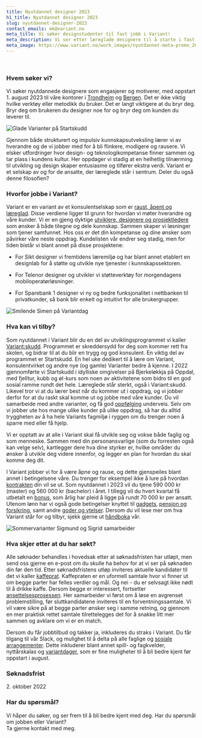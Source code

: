 ```yaml
---
title: Nyutdannet designer 2023
h1_title: Nyutdannet designer 2023
slug: nyutdannet-designer-2023
contact_emails: mk@variant.no
meta_title: Vi søker designstudenter til fast jobb i Variant!
meta_description: Vi ser etter læreglade designere til å starte i fast jobb hos oss i 2023.
meta_image: https://www.variant.no/work_images/nyutdannet-meta-promo_2023.png
---
```


<br />

### Hvem søker vi?

Vi søker nyutdannede designere som engasjerer og motiverer, med oppstart 1. august 2023 til våre kontorer i [Trondheim](https://handbook.variant.no/avdelinger/trondheim) og [Bergen](https://handbook.variant.no/avdelinger/bergen). Det er ikke viktig hvilke verktøy eller metodikk du bruker. Det er langt viktigere at du bryr deg. Bryr deg om brukeren du designer noe for og bryr deg om kunden du leverer til.

<div class="right">

![Glade Varianter på Startskudd](/work_images/kull_2022_paa_startskudd.png)

</div>

Gjennom både strukturert og impulsiv kunnskapsutveksling lærer vi av hverandre og de vi jobber med for å bli flinkere, modigere og rausere. Vi elsker utfordringer hvor design- og teknologikompetanse finner sammen og tar plass i kundens kultur. Her oppdager vi stadig at en helhetlig tilnærming til utvikling og design skaper entusiasme og tilfører ekstra verdi. Variant er et selskap av og for de ansatte, der læreglede står i sentrum. Deler du også denne filosofien?

### Hvorfor jobbe i Variant?

Variant er en variant av et konsulentselskap som er [raust, åpent og læreglad](https://handbook.variant.no/handbook#form%C3%A5l-og-verdier). Disse verdiene ligger til grunn for hvordan vi møter hverandre og våre kunder. Vi er en gjeng dyktige [utviklere, designere og prosjektledere](https://www.variant.no/ansatte) som ønsker å både tilegne og dele kunnskap. Sammen skaper vi løsninger som tjener samfunnet. Hos oss er det din kompetanse og dine ønsker som påvirker våre neste oppdrag. Kundelisten vår endrer seg stadig, men for tiden bistår vi blant annet på disse prosjektene:

- For Sikt designer vi fremtidens læremiljø og har blant annet etablert en designlab for å støtte og utvikle nye tjenester i kunnskapssektoren.

- For Telenor designer og utvikler vi støtteverktøy for morgendagens mobiloperatørløsninger.

- For Sparebank 1 designer vi ny og bedre funksjonalitet i nettbanken til privatkunder, så bank blir enkelt og intuitivt for alle brukergrupper.

<div class="left">

![Smilende Simen på Variantdag](/work_images/nyutdannet-blob-4.png)

</div>

### Hva kan vi tilby?

Som nyutdannet i Variant blir du en del av utviklingsprogrammet vi kaller [Variant:skudd](https://handbook.variant.no/handbook#utviklingsprogram). Programmet er skreddersydd for deg som kommer rett fra skolen, og bidrar til at du blir en trygg og god konsulent. En viktig del av programmet er Startskudd. En hel uke dedikert til å lære om Variant, konsulentvirket og andre nye (og gamle) Varianter bedre å kjenne. I 2022 gjennomførte vi Startskudd i idylliske omgivelser på Bjerkeløkkja på Oppdal, med fjelltur, kubb og øl-kurs som noen av aktivitetene som bidro til en god sosial ramme rundt det hele. Læreglede står sterkt, også i Variant:skudd. Likevel tror vi at du lærer best når du kommer ut i oppdrag, og vi jobber derfor for at du raskt skal komme ut og jobbe med våre kunder. Du vil samarbeide med andre varianter, og få god [oppfølging](https://handbook.variant.no/quality_manual#personaloppf%C3%B8lging) underveis. Selv om vi jobber ute hos mange ulike kunder på ulike oppdrag, så har du alltid tryggheten av å ha hele Variants fagmiljø i ryggen om du trenger noen å sparre med eller få hjelp.

Vi er opptatt av at alle i Variant skal få utvikle seg og vokse både faglig og som menneske. Sammen med din personansvarlige (som du forresten også kan velge selv), kartlegger dere hva dine styrker er, hvilke områder du ønsker å utvikle deg videre innenfor, og legger en plan for hvordan du skal komme deg dit.

I Variant jobber vi for å være åpne og rause, og dette gjenspeiles blant annet i betingelsene våre. Du trenger for eksempel ikke å lure på hvordan [kontrakten](https://avtaler.variant.no/avtaler/ansettelse.html) din vil se ut. Som nyutdannet i 2023 vil du tjene 590 000 kr (master) og 560 000 kr (bachelor) i året. I tillegg vil du hvert kvartal få utbetalt en [bonus](https://handbook.variant.no/#bonus), som årlig har pleid å ligge på rundt 70 000 kr per ansatt. Utenom lønn har vi også gode betingelser knyttet til [gadgets](https://handbook.variant.no/information#gadgets), [pensjon og forsikring](https://handbook.variant.no/handbook#pensjon-og-forsikring), samt andre [goder og ytelser](https://handbook.variant.no/handbook#goder-og-ytelser). Dersom du vil lese mer om hva Variant står for og tilbyr, sjekk gjerne ut [håndboka](https://handbook.variant.no/handbook) vår.

<div class="right">

![Sommervarianter Sigmund og Sigrid samarbeider](/work_images/varianter_samarbeider_2022.png)

</div>

### Hva skjer etter at du har søkt?

Alle søknader behandles i hovedsak etter at søknadsfristen har utløpt, men send oss gjerne en e-post om du skulle ha behov for at vi ser på søknaden din før den tid. Etter søknadsfristens utløp inviteres aktuelle kandidater til det vi kaller [kaffeprat](https://handbook.variant.no/quality_manual#1-kaffeprat-%EF%B8%8F-30-min). Kaffepraten er en uformell samtale hvor vi finner ut om begge parter har felles verdier og mål. Og nei - du er selvsagt ikke nødt til å drikke kaffe. Dersom begge er interessert, fortsetter [ansettelsesprosessen](https://handbook.variant.no/quality_manual#ansettelse-og-jobbintervju). Her samarbeider vi først om å løse en avgrenset problemstilling, før sluttkandidatene inviteres til en forventningssamtale. Vi vil være sikre på at begge parter ønsker seg i samme retning, og gjennom en mer praktisk rettet samtale tilrettelegges det for å snakke litt mer sammen og avklare om vi er en match.

Dersom du får jobbtilbud og takker ja, inkluderes du straks i Variant. Du får tilgang til vår Slack, og mulighet til å delta på alle faglige og [sosiale arrangementer](https://handbook.variant.no/quality_manual#sosiale-aktiviteter). Dette inkluderer blant annet spill- og fagkvelder, nyttårskalas og [variantdager](https://handbook.variant.no/handbook#variantdag), som er fine muligheter til å bli bedre kjent før oppstart i august.

### Søknadsfrist

<p>
2. oktober 2022
</p>

### Har du spørsmål?

Vi håper du søker, og ser frem til å bli bedre kjent med deg. Har du spørsmål om jobben eller Variant?  
Ta gjerne kontakt med meg.
